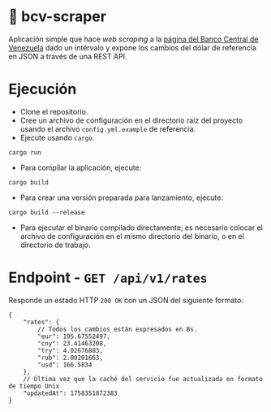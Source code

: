 # 🏦 bcv-scraper

Aplicación simple que hace _web scraping_ a la [página del Banco Central de Venezuela](https://www.bcv.org.ve/) dado un intérvalo y expone los cambios del dólar de referencia en JSON a través de una REST API.

# Ejecución

-   Clone el repositorio.
-   Cree un archivo de configuración en el directorio raíz del proyecto usando el archivo `config.yml.example` de referencia.
-   Ejecute usando `cargo`.

```
cargo run
```

-   Para compilar la aplicación, ejecute:

```
cargo build
```

-   Para crear una versión preparada para lanzamiento, ejecute:

```
cargo build --release
```

-   Para ejecutar el binario compilado directamente, es necesario colocar el archivo de configuración en el mismo directorio del binario, o en el directorio de trabajo.

# Endpoint - `GET /api/v1/rates`

Responde un estado HTTP `200 OK` con un JSON del siguiente formato:

```
{
    "rates": {
        // Todos los cambios están expresados en Bs.
        "eur": 195.67552497,
        "cny": 23.41463208,
        "try": 4.02676883,
        "rub": 2.00201663,
        "usd": 166.5834
    },
    // Última vez que la caché del servicio fue actualizada en formato de tiempo Unix
    "updatedAt": 1758351872383
}
```
